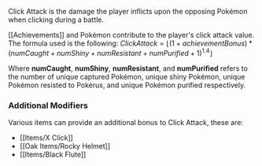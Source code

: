 Click Attack is the damage the player inflicts upon the opposing Pokémon when clicking during a battle.

[[Achievements]] and Pokémon contribute to the player's click attack value. The formula used is the following:
$ClickAttack=⌊(1 + achievementBonus) * (numCaught + numShiny + numResistant + numPurified + 1) ^ {1.4}⌋$

Where **numCaught**, **numShiny**,  **numResistant**, and **numPurified** refers to the number of unique captured Pokémon, unique shiny Pokémon, unique Pokémon resisted to Pokérus, and unique Pokémon purified respectively.

### Additional Modifiers

Various items can provide an additional bonus to Click Attack, these are:

- [[Items/X Click]]
- [[Oak Items/Rocky Helmet]]
- [[Items/Black Flute]]